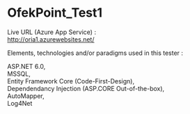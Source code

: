 # OfekPoint_Test1

Live URL (Azure App Service) :  
http://oria1.azurewebsites.net/  

Elements, technologies and/or paradigms used in this tester :  

ASP.NET 6.0,  
 MSSQL,   
Entity Framework Core (Code-First-Design),    
Dependendancy Injection (ASP.CORE Out-of-the-box),   
AutoMapper,   
Log4Net  